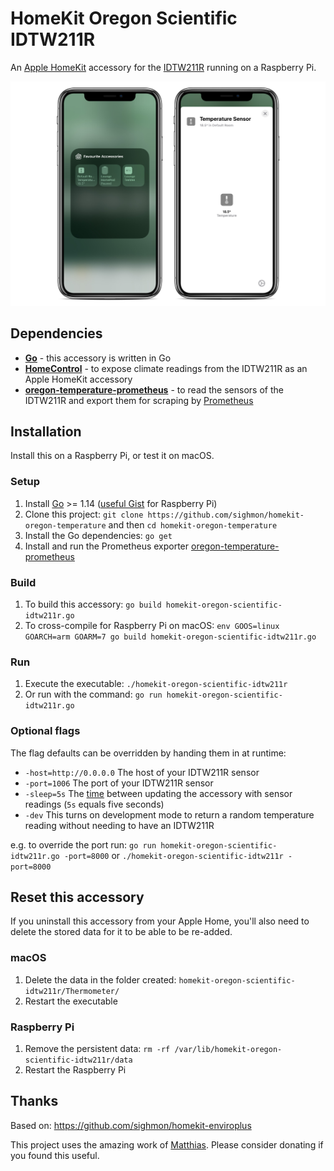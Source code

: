# HomeKit Oregon Scientific IDTW211R
An [Apple HomeKit](https://developer.apple.com/homekit/) accessory for the [IDTW211R](https://oregonshop.com.au/emr211-bluetooth-low-energy-indoor-outdoor-thermometer/) running on a Raspberry Pi.

![The accessory added to iOS](_images/homekit-oregon.jpg)

## Dependencies

* [**Go**](http://golang.org/doc/install) - this accessory is written in Go
* [**HomeControl**](https://github.com/brutella/hc) - to expose climate readings from the IDTW211R as an Apple HomeKit accessory
* [**oregon-temperature-prometheus**](https://github.com/sighmon/oregon-temperature-prometheus) - to read the sensors of the IDTW211R and export them for scraping by [Prometheus](https://prometheus.io)

## Installation

Install this on a Raspberry Pi, or test it on macOS.

### Setup

1. Install [Go](http://golang.org/doc/install) >= 1.14 ([useful Gist](https://gist.github.com/pcgeek86/0206d688e6760fe4504ba405024e887c) for Raspberry Pi)
1. Clone this project: `git clone https://github.com/sighmon/homekit-oregon-temperature` and then `cd homekit-oregon-temperature`
1. Install the Go dependencies: `go get`
1. Install and run the Prometheus exporter [oregon-temperature-prometheus](https://github.com/sighmon/oregon-temperature-prometheus)

### Build

1. To build this accessory: `go build homekit-oregon-scientific-idtw211r.go`
1. To cross-compile for Raspberry Pi on macOS: `env GOOS=linux GOARCH=arm GOARM=7 go build homekit-oregon-scientific-idtw211r.go`

### Run

1. Execute the executable: `./homekit-oregon-scientific-idtw211r`
1. Or run with the command: `go run homekit-oregon-scientific-idtw211r.go`

### Optional flags

The flag defaults can be overridden by handing them in at runtime:

* `-host=http://0.0.0.0` The host of your IDTW211R sensor
* `-port=1006` The port of your IDTW211R sensor
* `-sleep=5s` The [time](https://golang.org/pkg/time/#ParseDuration) between updating the accessory with sensor readings (`5s` equals five seconds)
* `-dev` This turns on development mode to return a random temperature reading without needing to have an IDTW211R

e.g. to override the port run: `go run homekit-oregon-scientific-idtw211r.go -port=8000` or `./homekit-oregon-scientific-idtw211r -port=8000`

## Reset this accessory

If you uninstall this accessory from your Apple Home, you'll also need to delete the stored data for it to be able to be re-added.

### macOS

1. Delete the data in the folder created: `homekit-oregon-scientific-idtw211r/Thermometer/`
1. Restart the executable

### Raspberry Pi

1. Remove the persistent data: `rm -rf /var/lib/homekit-oregon-scientific-idtw211r/data`
1. Restart the Raspberry Pi

## Thanks

Based on: https://github.com/sighmon/homekit-enviroplus

This project uses the amazing work of [Matthias](https://github.com/brutella). Please consider donating if you found this useful.

